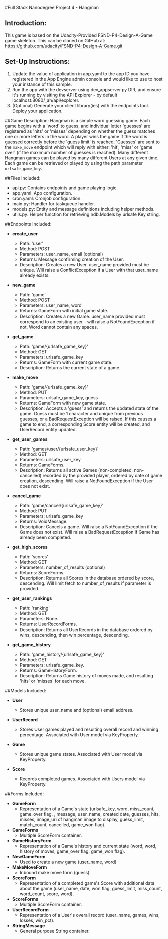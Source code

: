 #Full Stack Nanodegree Project 4 - Hangman

## Introduction:
This game is based on the Udacity-Provided FSND-P4-Design-A-Game game skeleton. This can 
be cloned on GitHub at: https://github.com/udacity/FSND-P4-Design-A-Game.git

## Set-Up Instructions:
1.  Update the value of application in app.yaml to the app ID you have registered
 in the App Engine admin console and would like to use to host your instance of this sample.
1.  Run the app with the devserver using dev_appserver.py DIR, and ensure it's
 running by visiting the API Explorer - by default localhost:8080/_ah/api/explorer.
1.  (Optional) Generate your client library(ies) with the endpoints tool.
 Deploy your application. 
 
##Game Description:
Hangman is a simple word guessing game. Each game begins with a 'word' to guess, and individual
letter 'guesses' are registered as 'hits' or 'misses' depending on whether the guess matches one or more
letters in the word.  A player wins the game if the word is guessed correctly before the 'guess limit'
is reached. 'Guesses' are sent to the `make_move` endpoint which will reply
with either: 'hit', 'miss' or 'game over' (if the maximum number of guesses is reached).
Many different Hangman games can be played by many different Users at any
given time. Each game can be retrieved or played by using the path parameter
`urlsafe_game_key`.

##Files Included:
 - api.py: Contains endpoints and game playing logic.
 - app.yaml: App configuration.
 - cron.yaml: Cronjob configuration.
 - main.py: Handler for taskqueue handler.
 - models.py: Entity and message definitions including helper methods.
 - utils.py: Helper function for retrieving ndb.Models by urlsafe Key string.

##Endpoints Included:
 - **create_user**
    - Path: 'user'
    - Method: POST
    - Parameters: user_name, email (optional)
    - Returns: Message confirming creation of the User.
    - Description: Creates a new User. user_name provided must be unique. Will 
    raise a ConflictException if a User with that user_name already exists.
    
 - **new_game**
    - Path: 'game'
    - Method: POST
    - Parameters: user_name, word
    - Returns: GameForm with initial game state.
    - Description: Creates a new Game. user_name provided must correspond to an
    existing user - will raise a NotFoundException if not. Word cannot contain any spaces.
     
 - **get_game**
    - Path: 'game/{urlsafe_game_key}'
    - Method: GET
    - Parameters: urlsafe_game_key
    - Returns: GameForm with current game state.
    - Description: Returns the current state of a game.
    
 - **make_move**
    - Path: 'game/{urlsafe_game_key}'
    - Method: PUT
    - Parameters: urlsafe_game_key, guess
    - Returns: GameForm with new game state.
    - Description: Accepts a 'guess' and returns the updated state of the game. Guess must be 
    1 character and unique from previous guesses, or a BadRequestException will be raised.
    If this causes a game to end, a corresponding Score entity will be created, and UserRecord 
    entity updated.
    
 - **get_user_games**
    - Path: 'games/user/{urlsafe_user_key}'
    - Method: GET
    - Parameters: urlsafe_user_key
    - Returns: GameForms. 
    - Description: Returns all active Games (non-completed, non-cancelled) recorded by the provided player, 
    ordered by date of game creation, descending.
    Will raise a NotFoundException if the User does not exist.
    
 - **cancel_game**
    - Path: 'game/cancel/{urlsafe_game_key}'
    - Method: PUT
    - Parameters: urlsafe_game_key
    - Returns: VoidMessage. 
    - Description: Cancels a game. Will raise a NotFoundException if the Game does not exist. Will raise a
    BadRequestException if Game has already been completed.
      
 - **get_high_scores**
    - Path: 'scores'
    - Method: GET
    - Parameters: number_of_results (optional)
    - Returns: ScoreForms.
    - Description: Returns all Scores in the database ordered by score, descending.  Will limit fetch to 
    number_of_results if parameter is provided.
    
 - **get_user_rankings**
    - Path: 'ranking'
    - Method: GET
    - Parameters: None.
    - Returns: UserRecordForms.
    - Description: Returns all UserRecords in the database ordered by wins, descending, then win 
    percentage, descending.
    
 - **get_game_history**
    - Path: 'game_history/{urlsafe_game_key}'
    - Method: GET
    - Parameters: urlsafe_game_key.
    - Returns: GameHistoryForm.
    - Description: Returns Game history of moves made, and resulting 'hits' or 'misses' for each move.   


##Models Included:
 - **User**
    - Stores unique user_name and (optional) email address.
 
 - **UserRecord**
    - Stores User games played and resulting overall record and winning percentage. Associated
    with User model via KeyProperty.
    
 - **Game**
    - Stores unique game states. Associated with User model via KeyProperty.
    
 - **Score**
    - Records completed games. Associated with Users model via KeyProperty.
    
##Forms Included:
 - **GameForm**
    - Representation of a Game's state (urlsafe_key, word, miss_count, game_over flag,
    , message, user_name, created date, guesses, hits, misses, image_uri of hangman image to display,
    guess_limit, match_count, cancelled, game_won flag).
 - **GameForms**
    - Multiple ScoreForm container.
 - **GameHistoryForm**
    - Representation of a Game's history and current state (word, word, history of moves, game_over flag,
    game_won flag).
 - **NewGameForm**
    - Used to create a new game (user_name, word)
 - **MakeMoveForm**
    - Inbound make move form (guess).
 - **ScoreForm**
    - Representation of a completed game's Score with additional data about the game (user_name, date, won flag,
    guess_limit, miss_count, word_count, score, word).
 - **ScoreForms**
    - Multiple ScoreForm container.
 - **UserRecordForm**
    - Representation of a User's overall record (user_name, games, wins, losses, win_pct).
 - **StringMessage**
    - General purpose String container.